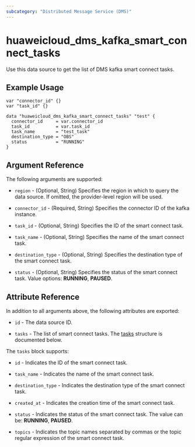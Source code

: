 ```yaml
---
subcategory: "Distributed Message Service (DMS)"
---
```


# huaweicloud_dms_kafka_smart_connect_tasks

Use this data source to get the list of DMS kafka smart connect tasks.

## Example Usage

```hcl
var "connector_id" {}
var "task_id" {}

data "huaweicloud_dms_kafka_smart_connect_tasks" "test" {
  connector_id     = var.connector_id
  task_id          = var.task_id
  task_name        = "test_task"
  destination_type = "OBS"
  status           = "RUNNING"
}
```

## Argument Reference

The following arguments are supported:

* `region` - (Optional, String) Specifies the region in which to query the data source.
  If omitted, the provider-level region will be used.

* `connector_id` - (Required, String) Specifies the connector ID of the kafka instance.

* `task_id` - (Optional, String) Specifies the ID of the smart connect task.

* `task_name` - (Optional, String) Specifies the name of the smart connect task.

* `destination_type` - (Optional, String) Specifies the destination type of the smart connect task.

* `status` - (Optional, String) Specifies the status of the smart connect task. Value options: **RUNNING**, **PAUSED**.

## Attribute Reference

In addition to all arguments above, the following attributes are exported:

* `id` - The data source ID.

* `tasks` - The list of smart connect tasks.
  The [tasks](#DMS_kafka_smart_connect_tasks) structure is documented below.

<a name="DMS_kafka_smart_connect_tasks"></a>
The `tasks` block supports:

* `id` - Indicates the ID of the smart connect task.

* `task_name` - Indicates the name of the smart connect task.

* `destination_type` - Indicates the destination type of the smart connect task.

* `created_at` - Indicates the creation time of the smart connect task.

* `status` - Indicates the status of the smart connect task. The value can be: **RUNNING**, **PAUSED**.

* `topics` - Indicates the topic names separated by commas or the topic regular expression of the smart connect task.
